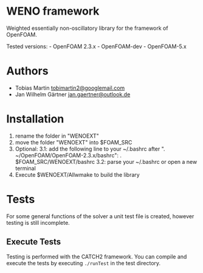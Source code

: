 WENO framework
====================
Weighted essentially non-oscillatory library for the framework of OpenFOAM.

Tested versions:
    - OpenFOAM 2.3.x
    - OpenFOAM-dev
    - OpenFOAM-5.x

Authors
=======

 * Tobias Martin <tobimartin2@googlemail.com>
 * Jan Wilhelm Gärtner <jan.gaertner@outlook.de>


Installation
============
1. rename the folder in "WENOEXT"
2. move the folder "WENOEXT" into $FOAM_SRC
3. Optional: 
      3.1: add the following line to your ~/.bashrc after ". ~/OpenFOAM/OpenFOAM-2.3.x/bashrc":
           . $FOAM_SRC/WENOEXT/bashrc
      3.2: parse your ~/.bashrc or open a new terminal
4. Execute $WENOEXT/Allwmake to build the library 


Tests
=====

For some general functions of the solver a unit test file is created, however testing is still incomplete.

## Execute Tests

Testing is performed with the CATCH2 framework. You can compile and execute the tests
by executing `./runTest` in the test directory. 

